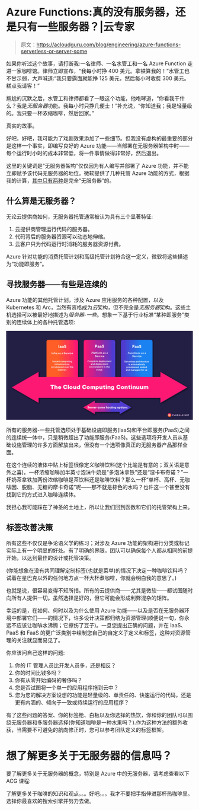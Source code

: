 # Azure Functions:真的没有服务器，还是只有一些服务器？|云专家

> 原文：<https://acloudguru.com/blog/engineering/azure-functions-serverless-or-server-some>

如果你听过这个故事，请打断我:一名律师、一名水管工和一名 Azure Function 走进一家咖啡馆。律师立即宣布，“我每小时挣 400 美元。拿铁算我的！”水管工也不甘示弱，大声喊道:“我只要露面就能挣 125 美元，然后每小时收费 300 美元。糕点我请客！”

尴尬的沉默之后，水管工和律师都看了一眼这个功能，他咆哮道，“你看我干什么？我是*无服务器*功能。我每小时只挣几便士！”补充说，“你知道我；我是轻量级的。我只要一杯浓缩咖啡，然后回家。”

真实的故事。

好吧，好吧，我可能为了戏剧效果添加了一些细节。但我没有虚构的最重要的部分是这样一个事实，即编写良好的 Azure 功能——当部署在无服务器架构中时——每个运行时小时的成本非常低，将一件事情做得非常好，然后退出。

这里的关键词是“无服务器架构”仅仅因为有人编写并部署了 Azure 功能，并不能立即赋予该代码无服务器的地位。微软提供了几种托管 Azure 功能的方式，根据我的计算，[其中只有两种](https://learn.microsoft.com/en-us/azure/azure-functions/functions-scale)是完全“无服务器”的。[](https://docs.microsoft.com/en-us/azure/azure-functions/functions-scale)

## 什么算是无服务器？

无论云提供商如何，无服务器托管通常被认为具有三个显著特征:

1.  云提供商管理运行代码的服务器。
2.  代码背后的服务器资源可以动态地伸缩。
3.  云客户只为代码运行时消耗的服务器资源付费。

Azure 针对功能的消费托管计划和高级托管计划符合这一定义，微软将这些描述为“功能即服务”。

## 寻找服务器——有些是连续的

Azure 功能的其他托管计划，涉及 Azure 应用服务的各种配置，以及 Kubernetes 和 Arc，当然有资格成为*云*架构，但不完全是*无服务器*架构。这些主机选择可以被最好地描述为*服务器-一些*。想象一下基于行业标准“某种即服务”类别的连续体上的各种托管选项:

![](img/ebf666cf40b507d2ae8d4a3ff49aa2b9.png)

所有的服务器-一些托管选项处于基础设施即服务(IaaS)和平台即服务(PaaS)之间的连续统一体中，只是稍微超出了功能即服务(FaaS)。这些选项将开发人员从基础设施管理的许多方面解放出来，但没有一个选项像真正的无服务器产品那样全面。

在这个连续的液体中贴上标签很像定义咖啡饮料(这个比喻是有意的；双关语是意外之喜)。一杯浓缩咖啡加半英寸泡沫牛奶是“多泡沫拿铁”还是“湿卡布奇诺？”一杯奶茶拿铁加两份浓缩咖啡是茶饮料还是咖啡饮料？那么一杯“单杯、高杯、无咖啡因、脱脂、无糖的摩卡奇诺”呢——那不就是棕色的水吗？也许这一个甚至没有找到它的方式进入咖啡连续体。

我担心我可能踩在了神圣的土地上，所以让我们回到函数和它们的托管架构上来。

## 标签改善决策

所有这些不仅仅是争论语义学的练习；对涉及 Azure 功能的架构进行分类或标记实际上有一个明显的好处。有了明确的界限，团队可以确保每个人都从相同的前提开始，以达到最佳的设计或托管决策。

(你能想象在没有共同理解定制标签(也就是菜单)的情况下决定一种咖啡饮料吗？试着在星巴克以外的任何地方点一杯大杯煮咖啡，你就会明白我的意思了。)

也就是说，很容易变得不知所措。所有的云提供商——尤其是微软——都试图随时向所有人提供一切。虽然选择是好的，但它可能会形成利弊混杂的矩阵。

幸运的是，在如何、何时以及为什么使用 Azure 功能——以及是否在无服务器环境中部署它们——的情况下，许多设计决策都归结为资源管理(顺便说一句，你永远不应该让咖啡水沸腾；它擦伤了豆子)。一旦您提出正确的问题，并在 IaaS、PaaS 和 FaaS 的更广泛类别中绘制您自己的自定义子定义和标签，这种对资源管理的关注就显而易见了。

你应该问自己这样的问题:

1.  你的 IT 管理人员比开发人员多，还是相反？
2.  你的时间比钱多吗？
3.  你有从零开始编码的奢侈吗？
4.  您是否试图将一个单一的应用程序拖到云中？
5.  您为您的解决方案设想的功能是轻量级的、单责任的、快速运行的代码，还是更有内涵的、倾向于一致或持续运行的应用程序？

有了这些问题的答案、你的标签枪、白板以及你选择的热饮，你和你的团队可以围绕无服务器和多服务器选择(你知道咖啡是一种水果吗？).作为这种方法的额外收获，当需要不可避免的航向修正时，您可以参考团队定义的标签框架。

# 想了解更多关于无服务器的信息吗？

要了解更多关于无服务器的概念，特别是 Azure 中的无服务器，请考虑查看以下 ACG 课程:

了解更多关于咖啡的知识和观点。。。好吧。。。我才不要把手指伸进那杯热咖啡里。选择你最喜欢的搜索引擎并努力去做。
